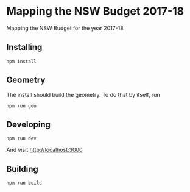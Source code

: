 # Mapping the NSW Budget 2017-18
Mapping the NSW Budget for the year 2017-18

## Installing

```
npm install
```

## Geometry

The install should build the geometry. To do that by itself, run
```
npm run geo
```
## Developing

```
npm run dev
```
And visit [http://localhost:3000](http://localhost:3000)

## Building

```
npm run build
```
